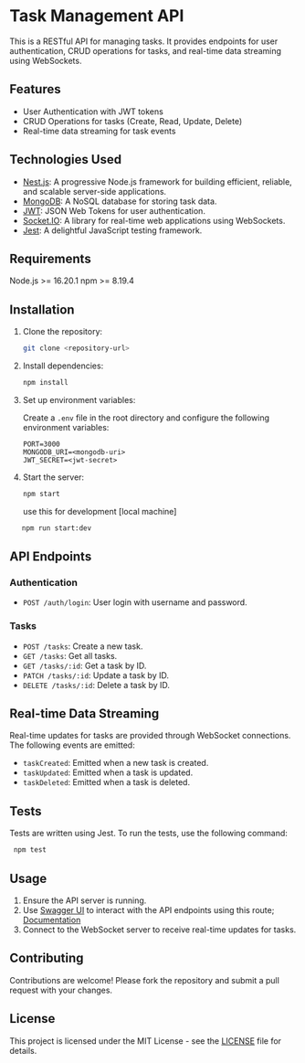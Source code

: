 

# Task Management API

This is a RESTful API for managing tasks. It provides endpoints for user authentication, CRUD operations for tasks, and real-time data streaming using WebSockets.

## Features

- User Authentication with JWT tokens
- CRUD Operations for tasks (Create, Read, Update, Delete)
- Real-time data streaming for task events

## Technologies Used

- [Nest.js](https://nestjs.com/): A progressive Node.js framework for building efficient, reliable, and scalable server-side applications.
- [MongoDB](https://www.mongodb.com/): A NoSQL database for storing task data.
- [JWT](https://jwt.io/): JSON Web Tokens for user authentication.
- [Socket.IO](https://socket.io/): A library for real-time web applications using WebSockets.
- [Jest](https://jestjs.io/): A delightful JavaScript testing framework.

## Requirements
Node.js >= 16.20.1
npm >= 8.19.4


## Installation

1. Clone the repository:

   ```bash
   git clone <repository-url>
   ```

2. Install dependencies:

   ```bash
   npm install
   ```

3. Set up environment variables:

   Create a `.env` file in the root directory and configure the following environment variables:

   ```
   PORT=3000
   MONGODB_URI=<mongodb-uri>
   JWT_SECRET=<jwt-secret>
   ```

4. Start the server:

   ```bash
   npm start
   ```
   use this for development [local machine]
```bash
   npm run start:dev
   ```
   

## API Endpoints

### Authentication

- `POST /auth/login`: User login with username and password.

### Tasks

- `POST /tasks`: Create a new task.
- `GET /tasks`: Get all tasks.
- `GET /tasks/:id`: Get a task by ID.
- `PATCH /tasks/:id`: Update a task by ID.
- `DELETE /tasks/:id`: Delete a task by ID.

## Real-time Data Streaming

Real-time updates for tasks are provided through WebSocket connections. The following events are emitted:

- `taskCreated`: Emitted when a new task is created.
- `taskUpdated`: Emitted when a task is updated.
- `taskDeleted`: Emitted when a task is deleted.

## Tests

Tests are written using Jest. To run the tests, use the following command:

  ```bash
   npm test
   ```

## Usage

1. Ensure the API server is running.
2. Use [Swagger UI](https://swagger.io/tools/swagger-ui/) to interact with the API endpoints using this route; [Documentation](http://localhost:3000/api)
3. Connect to the WebSocket server to receive real-time updates for tasks.

## Contributing

Contributions are welcome! Please fork the repository and submit a pull request with your changes.

## License

This project is licensed under the MIT License - see the [LICENSE](LICENSE) file for details.